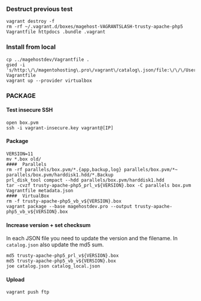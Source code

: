### Destruct previous test
```
vagrant destroy -f
rm -rf ~/.vagrant.d/boxes/magehost-VAGRANTSLASH-trusty-apache-php5 Vagrantfile httpdocs .bundle .vagrant
```

### Install from local
```
cp ../magehostdev/Vagrantfile .
gsed -i 's/http:\/\/magentohosting\.pro\/vagrant\/catalog\.json/file:\/\/\/Users\/jeroen\/vagrant\/magehostdev\/catalog_local\.json/g' Vagrantfile
vagrant up --provider virtualbox
```

### PACKAGE

#### Test insecure SSH
```
open box.pvm
ssh -i vagrant-insecure.key vagrant@[IP]
```

#### Package
```
VERSION=11
mv *.box old/
####  Parallels
rm -rf parallels/box.pvm/*.{app,backup,log} parallels/box.pvm/*~ parallels/box.pvm/harddisk1.hdd/*.Backup
prl_disk_tool compact --hdd parallels/box.pvm/harddisk1.hdd
tar -cvzf trusty-apache-php5_prl_v${VERSION}.box -C parallels box.pvm Vagrantfile metadata.json
####  VirtualBox
rm -f trusty-apache-php5_vb_v${VERSION}.box
vagrant package --base magehostdev.pro --output trusty-apache-php5_vb_v${VERSION}.box
```

#### Increase version + set checksum
In each JSON file you need to update the version and the filename. In `catalog.json` also update the md5 sum.
```
md5 trusty-apache-php5_prl_v${VERSION}.box
md5 trusty-apache-php5_vb_v${VERSION}.box
joe catalog.json catalog_local.json
```

#### Upload
```
vagrant push ftp
```

